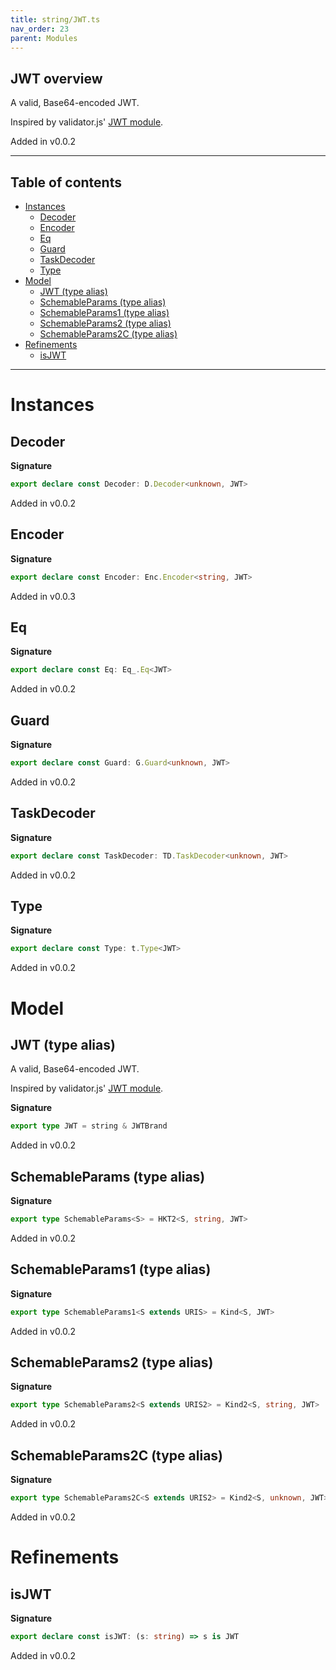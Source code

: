 ```yaml
---
title: string/JWT.ts
nav_order: 23
parent: Modules
---
```


## JWT overview

A valid, Base64-encoded JWT.

Inspired by validator.js' [JWT
module](https://github.com/validatorjs/validator.js/blob/master/src/lib/isJWT.js).

Added in v0.0.2

---

<h2 class="text-delta">Table of contents</h2>

- [Instances](#instances)
  - [Decoder](#decoder)
  - [Encoder](#encoder)
  - [Eq](#eq)
  - [Guard](#guard)
  - [TaskDecoder](#taskdecoder)
  - [Type](#type)
- [Model](#model)
  - [JWT (type alias)](#jwt-type-alias)
  - [SchemableParams (type alias)](#schemableparams-type-alias)
  - [SchemableParams1 (type alias)](#schemableparams1-type-alias)
  - [SchemableParams2 (type alias)](#schemableparams2-type-alias)
  - [SchemableParams2C (type alias)](#schemableparams2c-type-alias)
- [Refinements](#refinements)
  - [isJWT](#isjwt)

---

# Instances

## Decoder

**Signature**

```ts
export declare const Decoder: D.Decoder<unknown, JWT>
```

Added in v0.0.2

## Encoder

**Signature**

```ts
export declare const Encoder: Enc.Encoder<string, JWT>
```

Added in v0.0.3

## Eq

**Signature**

```ts
export declare const Eq: Eq_.Eq<JWT>
```

Added in v0.0.2

## Guard

**Signature**

```ts
export declare const Guard: G.Guard<unknown, JWT>
```

Added in v0.0.2

## TaskDecoder

**Signature**

```ts
export declare const TaskDecoder: TD.TaskDecoder<unknown, JWT>
```

Added in v0.0.2

## Type

**Signature**

```ts
export declare const Type: t.Type<JWT>
```

Added in v0.0.2

# Model

## JWT (type alias)

A valid, Base64-encoded JWT.

Inspired by validator.js' [JWT
module](https://github.com/validatorjs/validator.js/blob/master/src/lib/isJWT.js).

**Signature**

```ts
export type JWT = string & JWTBrand
```

Added in v0.0.2

## SchemableParams (type alias)

**Signature**

```ts
export type SchemableParams<S> = HKT2<S, string, JWT>
```

Added in v0.0.2

## SchemableParams1 (type alias)

**Signature**

```ts
export type SchemableParams1<S extends URIS> = Kind<S, JWT>
```

Added in v0.0.2

## SchemableParams2 (type alias)

**Signature**

```ts
export type SchemableParams2<S extends URIS2> = Kind2<S, string, JWT>
```

Added in v0.0.2

## SchemableParams2C (type alias)

**Signature**

```ts
export type SchemableParams2C<S extends URIS2> = Kind2<S, unknown, JWT>
```

Added in v0.0.2

# Refinements

## isJWT

**Signature**

```ts
export declare const isJWT: (s: string) => s is JWT
```

Added in v0.0.2
